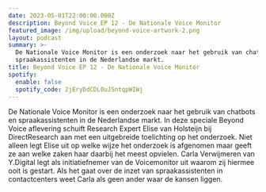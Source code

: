 ```yaml
---
date: 2023-05-01T22:00:00.000Z
description: Beyond Voice EP 12 - De Nationale Voice Monitor
featured_image: /img/upload/beyond-voice-artwork-2.png
layout: podcast
summary: >-
  De Nationale Voice Monitor is een onderzoek naar het gebruik van chatbots en
  spraakassistenten in de Nederlandse markt.
title: Beyond Voice EP 12 - De Nationale Voice Monitor
spotify:
  enable: false
  spotify_code: 2jEryDdCDL0uJSntqpWIWj
---
```




De Nationale Voice Monitor is een onderzoek naar het gebruik van chatbots en spraakassistenten in de Nederlandse markt. In deze speciale Beyond Voice aflevering schuift Research Expert Elise van Holsteijn bij DirectResearch aan met een uitgebreide toelichting op het onderzoek. Niet alleen legt Elise uit op welke wijze het onderzoek is afgenomen maar geeft ze aan welke zaken haar daarbij het meest opvielen. Carla Verwijmeren van Y.Digital legt als initiatiefnemer van de Voicemonitor uit waarom zij hiermee ooit is gestart. Als het gaat over de inzet van spraakassistenten in contactcenters weet Carla als geen ander waar de kansen liggen.
